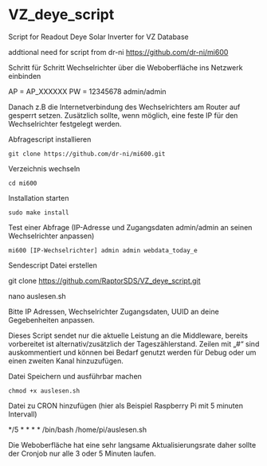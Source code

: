 # VZ_deye_script
Script for Readout Deye Solar Inverter for VZ Database 

addtional need for script from dr-ni
https://github.com/dr-ni/mi600


Schritt für Schritt
Wechselrichter über die Weboberfläche ins Netzwerk einbinden

   AP = AP_XXXXXX
   PW = 12345678
   admin/admin

Danach z.B die Internetverbindung des Wechselrichters am Router auf gesperrt setzen.
Zusätzlich sollte, wenn möglich, eine feste IP für den Wechselrichter festgelegt werden.

Abfragescript installieren

    git clone https://github.com/dr-ni/mi600.git

Verzeichnis wechseln

    cd mi600

Installation starten

    sudo make install

Test einer Abfrage (IP-Adresse und Zugangsdaten admin/admin an seinen Wechselrichter anpassen)

    mi600 [IP-Wechselrichter] admin admin webdata_today_e 

Sendescript Datei erstellen
    
   git clone https://github.com/RaptorSDS/VZ_deye_script.git

   nano auslesen.sh

Bitte IP Adressen, Wechselrichter Zugangsdaten, UUID an deine Gegebenheiten anpassen.


Dieses Script sendet nur die aktuelle Leistung an die Middleware, bereits vorbereitet ist alternativ/zusätzlich der Tageszählerstand.
Zeilen mit „#“ sind auskommentiert und können bei Bedarf genutzt werden für Debug oder um einen zweiten Kanal hinzuzufügen.

Datei Speichern und ausführbar machen

    chmod +x auslesen.sh

Datei zu CRON hinzufügen (hier als Beispiel Raspberry Pi mit 5 minuten Intervall)

   */5 * * * * /bin/bash /home/pi/auslesen.sh

Die Weboberfläche hat eine sehr langsame Aktualisierungsrate daher sollte der Cronjob nur alle 3 oder 5 Minuten laufen.

